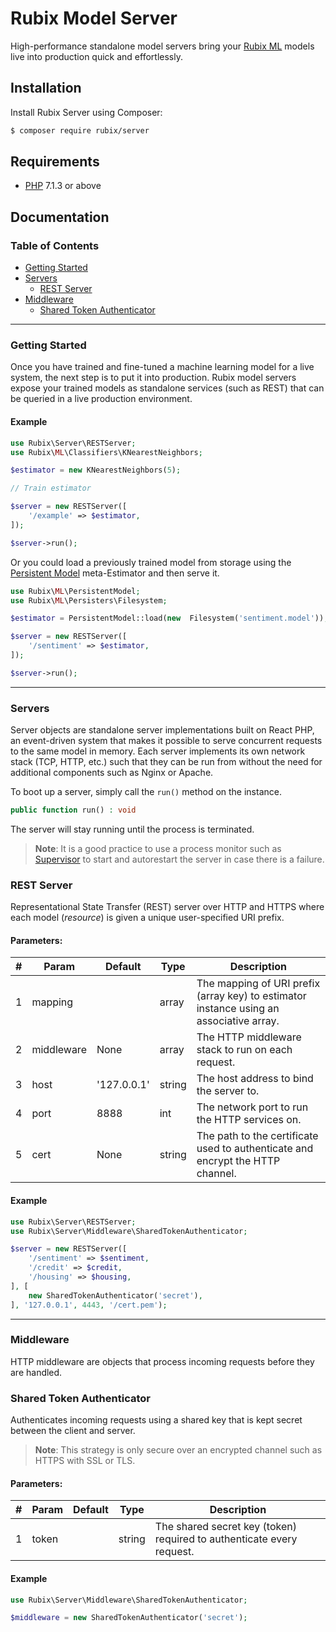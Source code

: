 # Rubix Model Server
High-performance standalone model servers bring your [Rubix ML](https://github.com/RubixML/RubixML) models live into production quick and effortlessly.

## Installation
Install Rubix Server using Composer:

```sh
$ composer require rubix/server
```

## Requirements
-  [PHP](https://php.net/manual/en/install.php) 7.1.3 or above

## Documentation

### Table of Contents
- [Getting Started](#getting-started)
- [Servers](#servers)
	- [REST Server](#rest-server)
- [Middleware](#middeware)
	- [Shared Token Authenticator](#shared-token-authenticator)

---
### Getting Started
Once you have trained and fine-tuned a machine learning model for a live system, the next step is to put it into production. Rubix model servers expose your trained models as standalone services (such as REST) that can be queried in a live production environment. 

#### Example
```php
use Rubix\Server\RESTServer;
use Rubix\ML\Classifiers\KNearestNeighbors;

$estimator = new KNearestNeighbors(5);

// Train estimator

$server = new RESTServer([
    '/example' => $estimator,
]);

$server->run();
```
Or you could load a previously trained model from storage using the [Persistent Model](https://github.com/RubixML/RubixML#persistent-model) meta-Estimator and then serve it.

```php
use Rubix\ML\PersistentModel;
use Rubix\ML\Persisters\Filesystem;

$estimator = PersistentModel::load(new  Filesystem('sentiment.model'));

$server = new RESTServer([
    '/sentiment' => $estimator,
]);

$server->run();
```

---
### Servers
Server objects are standalone server implementations built on React PHP, an event-driven system that makes it possible to serve concurrent requests to the same model in memory. Each server implements its own network stack (TCP, HTTP, etc.) such that they can be run from without the need for additional components such as Nginx or Apache.

To boot up a server, simply call the `run()` method on the instance.
```php
public function run() : void
```
The server will stay running until the process is terminated.

> **Note**: It is a good practice to use a process monitor such as [Supervisor](http://supervisord.org/) to start and autorestart the server in case there is a failure.


### REST Server
Representational State Transfer (REST) server over HTTP and HTTPS where each model (*resource*) is given a unique user-specified URI prefix.

#### Parameters:
| # | Param | Default | Type | Description |
|--|--|--|--|--|
| 1 | mapping | | array | The mapping of URI prefix (array key) to estimator instance using an associative array. |
| 2 | middleware | None| array | The HTTP middleware stack to run on each request. |
| 3 | host | '127.0.0.1' | string | The host address to bind the server to. |
| 4 | port | 8888 | int | The network port to run the HTTP services on. |
| 5 | cert | None | string | The path to the certificate used to authenticate and encrypt the HTTP channel. |

#### Example
```php
use Rubix\Server\RESTServer;
use Rubix\Server\Middleware\SharedTokenAuthenticator;

$server = new RESTServer([
    '/sentiment' => $sentiment,
    '/credit' => $credit,
    '/housing' => $housing,
], [
    new SharedTokenAuthenticator('secret'),
], '127.0.0.1', 4443, '/cert.pem');
```

---
### Middleware
HTTP middleware are objects that process incoming requests before they are handled. 

### Shared Token Authenticator
Authenticates incoming requests using a shared key that is kept secret between the client and server.

> **Note**: This strategy is only secure over an encrypted channel such as HTTPS with SSL or TLS.

#### Parameters:
| # | Param | Default | Type | Description |
|--|--|--|--|--|
| 1 | token | | string | The shared secret key (token) required to authenticate every request. |

#### Example
```php
use Rubix\Server\Middleware\SharedTokenAuthenticator;

$middleware = new SharedTokenAuthenticator('secret');
```
